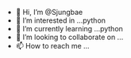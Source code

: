 - 👋 Hi, I’m @Sjungbae
- 👀 I’m interested in ...python 
- 🌱 I’m currently learning ...python 
- 💞️ I’m looking to collaborate on ...
- 📫 How to reach me ...

<!---
Sjungbae/Sjungbae is a ✨ special ✨ repository because its `README.md` (this file) appears on your GitHub profile.
You can click the Preview link to take a look at your changes.
--->
